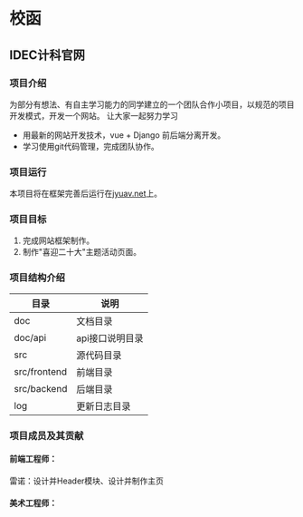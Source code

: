 # 校函
## IDEC计科官网

### 项目介绍
为部分有想法、有自主学习能力的同学建立的一个团队合作小项目，以规范的项目开发模式，开发一个网站。
让大家一起努力学习


- 用最新的网站开发技术，vue + Django 前后端分离开发。
- 学习使用git代码管理，完成团队协作。

### 项目运行
本项目将在框架完善后运行在[jyuav.net](http://jyuav.net/)上。

### 项目目标
1. 完成网站框架制作。
2. 制作"喜迎二十大"主题活动页面。

### 项目结构介绍
| 目录            | 说明       |
|---------------|----------|
| doc           | 文档目录     |
| doc/api       | api接口说明目录 |
| src           | 源代码目录    |
| src/frontend  | 前端目录     |
| src/backend   | 后端目录     |
| log           | 更新日志目录     |

### 项目成员及其贡献

#### 前端工程师：
雷诺：设计并Header模块、设计并制作主页

#### 美术工程师：